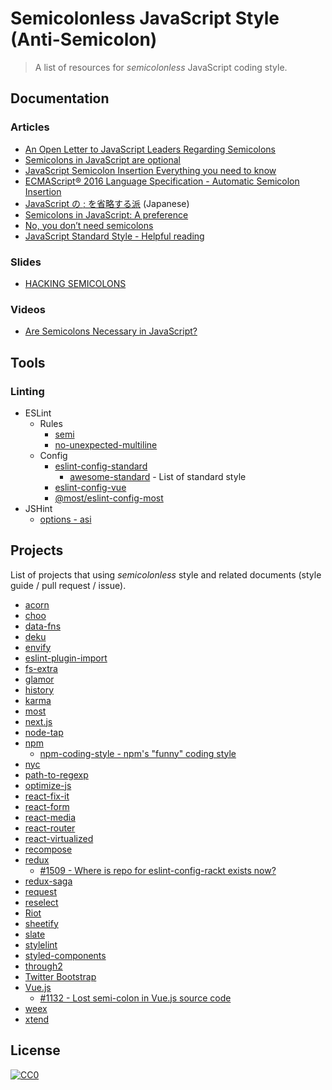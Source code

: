 # Semicolonless JavaScript Style (Anti-Semicolon) 
> A list of resources for *semicolonless* JavaScript coding style.

## Documentation

### Articles

* [An Open Letter to JavaScript Leaders Regarding Semicolons](http://blog.izs.me/post/2353458699/an-open-letter-to-javascript-leaders-regarding)
* [Semicolons in JavaScript are optional](http://mislav.net/2010/05/semicolons/)
* [JavaScript Semicolon Insertion Everything you need to know](http://inimino.org/~inimino/blog/javascript_semicolons)
* [ECMAScript® 2016 Language Specification - Automatic Semicolon Insertion](https://www.ecma-international.org/ecma-262/7.0/#sec-automatic-semicolon-insertion)
* [JavaScript の ; を省略する派](http://2012.8-p.info/japanese/3/9/semicolon) (Japanese)
* [Semicolons in JavaScript: A preference](https://medium.com/@kentcdodds/semicolons-in-javascript-a-preference-dd8fc8b80895)
* [No, you don’t need semicolons](https://medium.com/@goatslacker/no-you-dont-need-semicolons-148d936b9cf2)
* [JavaScript Standard Style - Helpful reading](http://standardjs.com/rules.html#helpful-reading)

### Slides

* [HACKING SEMICOLONS](http://slides.com/evanyou/semicolons#/)

### Videos

* [Are Semicolons Necessary in JavaScript?](https://www.youtube.com/watch?v=gsfbh17Ax9I)

## Tools

### Linting

* ESLint
  * Rules
    * [semi](http://eslint.org/docs/rules/semi)
    * [no-unexpected-multiline](http://eslint.org/docs/rules/no-unexpected-multiline)
  * Config
    * [eslint-config-standard](https://github.com/feross/eslint-config-standard)
      * [awesome-standard](https://github.com/feross/awesome-standard) - List of standard style
    * [eslint-config-vue](https://github.com/vuejs/eslint-config-vue)
    * [@most/eslint-config-most](https://github.com/mostjs/eslint-config-most)
* JSHint
  * [options - asi](http://jshint.com/docs/options/#asi)

## Projects

List of projects that using *semicolonless* style and related documents (style guide / pull request / issue).

* [acorn](https://github.com/ternjs/acorn)
* [choo](https://github.com/yoshuawuyts/choo)
* [data-fns](https://github.com/date-fns/date-fns)
* [deku](https://github.com/anthonyshort/deku)
* [envify](https://github.com/hughsk/envify)
* [eslint-plugin-import](https://github.com/benmosher/eslint-plugin-import)
* [fs-extra](https://github.com/jprichardson/node-fs-extra)
* [glamor](https://github.com/threepointone/glamor)
* [history](https://github.com/mjackson/history)
* [karma](https://github.com/karma-runner/karma)
* [most](https://github.com/cujojs/most)
* [next.js](https://github.com/zeit/next.js)
* [node-tap](https://github.com/tapjs/node-tap)
* [npm](https://github.com/npm/npm)
  * [npm-coding-style - npm's "funny" coding style](https://docs.npmjs.com/misc/coding-style)
* [nyc](https://github.com/istanbuljs/nyc)
* [path-to-regexp](https://github.com/pillarjs/path-to-regexp)
* [optimize-js](https://github.com/nolanlawson/optimize-js)
* [react-fix-it](https://github.com/MicheleBertoli/react-fix-it)
* [react-form](https://github.com/tannerlinsley/react-form)
* [react-media](https://github.com/ReactTraining/react-media)
* [react-router](https://github.com/ReactTraining/react-router)
* [react-virtualized](https://github.com/bvaughn/react-virtualized)
* [recompose](https://github.com/acdlite/recompose)
* [redux](https://github.com/reactjs/redux)
  * [#1509 - Where is repo for eslint-config-rackt exists now?](https://github.com/reactjs/redux/issues/1509)
* [redux-saga](https://github.com/yelouafi/redux-saga)
* [request](https://github.com/request/request)
* [reselect](https://github.com/reactjs/reselect)
* [Riot](https://github.com/riot/riot)
* [sheetify](https://github.com/stackcss/sheetify)
* [slate](https://github.com/ianstormtaylor/slate)
* [stylelint](https://github.com/stylelint/stylelint)
* [styled-components](https://github.com/styled-components/styled-components)
* [through2](https://github.com/rvagg/through2)
* [Twitter Bootstrap](https://github.com/twbs/bootstrap)
* [Vue.js](https://github.com/vuejs/vue)
  * [#1132 - Lost semi-colon in Vue.js source code](https://github.com/vuejs/vue/issues/1132)  
* [weex](https://github.com/alibaba/weex)
* [xtend](https://github.com/Raynos/xtend)

## License

[![CC0](http://mirrors.creativecommons.org/presskit/buttons/88x31/svg/cc-zero.svg)](https://creativecommons.org/publicdomain/zero/1.0/)